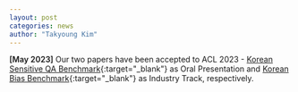 ```yaml
---
layout: post
categories: news
author: "Takyoung Kim"
---
```


<strong style="font-weight:600">[May 2023]</strong> Our two papers have been accepted to ACL 2023 - [Korean Sensitive QA Benchmark](https://arxiv.org/abs/2305.17696){:target="_blank"} as Oral Presentation and [Korean Bias Benchmark](https://arxiv.org/abs/2305.17701){:target="_blank"} as Industry Track, respectively.